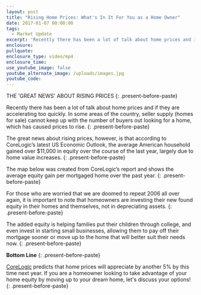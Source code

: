 ```yaml
---
layout: post
title: "Rising Home Prices: What's In It For You as a Home Owner"
date: 2017-01-07 00:00:00
tags:
  - Market Update
excerpt: 'Recently there has been a lot of talk about home prices and if they are accelerating too quickly. In some areas of the country, seller supply (homes for sale) cannot keep up with the number of buyers out looking for a home, which has caused prices to rise.'
enclosure:
pullquote:
enclosure_type: video/mp4
enclosure_time:
use_youtube_image: false
youtube_alternate_image: /uploads/images.jpg
youtube_code:
---
```



THE 'GREAT NEWS' ABOUT RISING PRICES
{: .present-before-paste}

Recently there has been a lot of talk about home prices and if they are accelerating too quickly. In some areas of the country, seller supply (homes for sale) cannot keep up with the number of buyers out looking for a home, which has caused prices to rise.
{: .present-before-paste}

The great news about rising prices, however, is that according to CoreLogic’s latest US Economic Outlook, the average American household gained over $11,000 in equity over the course of the last year, largely due to home value increases.
{: .present-before-paste}

The map below was created from CoreLogic’s report and shows the average equity gain per mortgaged home over the past year.
{: .present-before-paste}

For those who are worried that we are doomed to repeat 2006 all over again, it is important to note that homeowners are investing their new found equity in their homes and themselves, not in depreciating assets.
{: .present-before-paste}

The added equity is helping families put their children through college, and even invest in starting small businesses, allowing them to pay off their mortgage sooner or move up to the home that will better suit their needs now.
{: .present-before-paste}

**Bottom Line**
{: .present-before-paste}

[CoreLogic](http://www.corelogic.com/search.aspx?q=rising%20home%20prices%202017&amp;start=1)&nbsp;predicts that home prices will appreciate by another 5% by this time next year. If you are a homeowner looking to take advantage of your home equity by moving up to your dream home, let's discuss your options!
{: .present-before-paste}